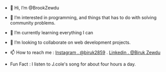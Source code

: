 - 👋 Hi, I’m @BrookZewdu

- 👀 I’m interested in programming, and things that has to do with solving community problems.
- 🌱 I’m currently learning everything I can
- 💞️ I’m looking to collaborate on web development projects.
- 📫 How to reach me : [Instagram . @biruk2859](https://www.instagram.com/biruk2859/) . [Linkedin . @Biruk Zewdu](https://www.linkedin.com/in/biruk-zewdu-5a4b35154/)
- Fun Fact : I listen to J.cole's song for about four hours a day.


